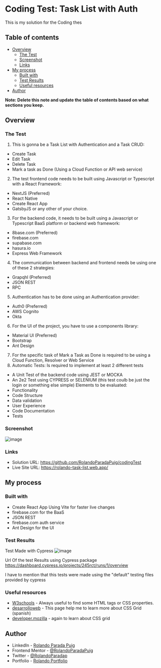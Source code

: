 # Coding Test: Task List with Auth

This is my solution for the Coding thes

## Table of contents

- [Overview](#overview)
  - [The Test](#the-Test)
  - [Screenshot](#screenshot)
  - [Links](#links)
- [My process](#my-process)
  - [Built with](#built-with)
  - [Test Results](#test-results)
  - [Useful resources](#useful-resources)
- [Author](#author)

**Note: Delete this note and update the table of contents based on what sections you keep.**

## Overview

### The Test

1) This is gonna be a Task List with Authentication and a Task CRUD:
- Create Task
- Edit Task
- Delete Task
- Mark a task as Done (Using a Cloud Function or API web service)
2) The test frontend code needs to be built using Javascript or Typescript with a
React Framework:
- NextJS (Preferred)
- React Native
- Create React App
- GatsbyJS or any other of your choice.
3) For the backend code, it needs to be built using a Javascript or Typescript
BaaS platform or backend web framework:
- 8base.com (Preferred)
- firebase.com
- supabase.com
- hasura.io
- Express Web Framework
4) The communication between backend and frontend needs be using one of
these 2 strategies:
- Grapqhl (Preferred)
- JSON REST
- RPC
5) Authentication has to be done using an Authentication provider:
- Auth0 (Preferred)
- AWS Cognito
- Okta
6) For the UI of the project, you have to use a components library:
- Material UI (Preferred)
- Bootstrap
- Ant Design
7) For the specific task of Mark a Task as Done is required to be using a Cloud
Function, Resolver or Web Service
8) Automatic Tests: Is required to implement at least 2 different tests
- A Unit Test of the backend code using JEST or MOCKA
- An 2e2 Test using CYPRESS or SELENIUM (this test coulb be just the login
or something else simple)
Elements to be evaluated:
- Functionality
- Code Structure
- Data validation
- User Experience
- Code Documentation
- Tests


### Screenshot

![image](https://user-images.githubusercontent.com/33847751/181681401-0d1dd7bd-1d76-4b0a-a270-4058d34e4df5.png)


### Links

- Solution URL: https://github.com/RolandoParadaPuig/codingTest
- Live Site URL: https://rolando-task-list.web.app/

## My process

### Built with

- Create React App Using Vite for faster live changes
- firebase.com for the BaaS
- JSON REST 
- firebase.com auth service
- Ant Design for the UI

### Test Results

Test Made with Cypress
![image](https://user-images.githubusercontent.com/33847751/181840441-fcd43180-4fb8-4343-9a3a-ebf615e6d78c.png)

Url Of the test Results using Cypress package
https://dashboard.cypress.io/projects/245rct/runs/1/overview

I have to mention that this tests were made using the "default" testing files provided by cypress

### Useful resources

- [W3schools](https://www.w3schools.com/) - Always useful to find some HTML tags or CSS properties.
- [desarrolloweb](https://desarrolloweb.com/articulos/ajustar-filas-columnas-rejilla-css-grid) - This page help me to learn more about CSS Grid (spanish)
- [developer.mozilla](https://developer.mozilla.org/es/docs/Web/CSS/CSS_Grid_Layout) - again to learn about CSS grid 


## Author

- LinkedIn - [Rolando Parada Puig](https://www.linkedin.com/in/rolando-parada-puig)
- Frontend Mentor - [@RolandoParadaPuig](https://www.frontendmentor.io/profile/RolandoParadaPuig)
- Twitter - [@RolandoParadap](https://twitter.com/RolandoParadap)
- Portfolio - [Rolando Portfolio](https://rolando-portfolio.web.app/)
